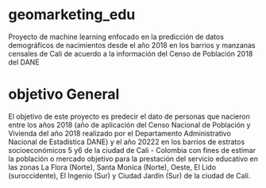 ﻿# geomarketing_edu
Proyecto de machine learning enfocado en la predicción de datos demográficos de nacimientos desde el año 2018 en los barrios y manzanas censales de Cali de acuerdo a la información del Censo de Población 2018 del DANE
# objetivo General
El objetivo de este proyecto es predecir el dato de personas que nacieron entre los años 2018 (año de aplicación del Censo Nacional de Población y Vivienda del año 2018 realizado por el Departamento Administrativo Nacional de Estadística DANE) y el año 20222 en los barrios de estratos socioeconómicos 5 y6 de la ciudad de Cali - Colombia con fines de estimar la población o mercado objetivo para la prestación del servicio educativo en las zonas La Flora (Norte), Santa Monica (Norte), Oeste, El Lido (suroccidente), El Ingenio (Sur) y Ciudad Jardin (Sur) de la ciudad de Cali.